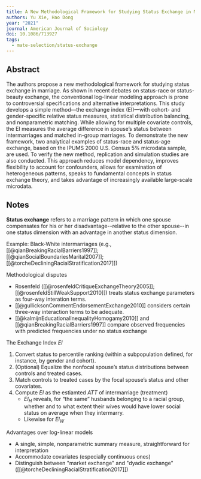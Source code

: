 ```yaml
---
title: A New Methodological Framework for Studying Status Exchange in Marriage
authors: Yu Xie, Hao Dong
year: "2021"
journal: American Journal of Sociology
doi: 10.1086/713927
tags:
  - mate-selection/status-exchange
---
```

## Abstract

The authors propose a new methodological framework for studying status exchange in marriage. As shown in recent debates on status-race or status-beauty exchange, the conventional log-linear modeling approach is prone to controversial specifications and alternative interpretations. This study develops a simple method—the exchange index (EI)—with cohort- and gender-specific relative status measures, statistical distribution balancing, and nonparametric matching. While allowing for multiple covariate controls, the EI measures the average difference in spouse’s status between intermarriages and matched in-group marriages. To demonstrate the new framework, two analytical examples of status-race and status-age exchange, based on the IPUMS 2000 U.S. Census 5% microdata sample, are used. To verify the new method, replication and simulation studies are also conducted. This approach reduces model dependency, improves flexibility to account for confounders, allows for examination of heterogeneous patterns, speaks to fundamental concepts in status exchange theory, and takes advantage of increasingly available large-scale microdata.

## Notes

**Status exchange** refers to a marriage pattern in which one spouse compensates for his or her disadvantage--relative to the other spouse--in one status dimension with an advantage in another status dimension.

Example: Black-White intermarriages (e.g., [[@qianBreakingRacialBarriers1997]]; [[@qianSocialBoundariesMarital2007]]; [[@torcheDecliningRacialStratification2017]])

Methodological disputes
- Rosenfeld ([[@rosenfeldCritiqueExchangeTheory2005]]; [[@rosenfeldStillWeakSupport2010]]) treats status exchange parameters as four-way interation terms.
- [[@gullicksonCommentEndorsementExchange2010]] considers certain three-way interaction terms to be adequate.
- [[@kalmijnEducationalInequalityHomogamy2010]] and [[@qianBreakingRacialBarriers1997]] compare observed frequencies with predicted frequencies under no status exchange

The Exchange Index $EI$
1. Convert status to percentile ranking (within a subpopulation defined, for instance, by gender and cohort).
2. (Optional) Equalize the nonfocal spouse’s status distributions between controls and treated cases.
3. Match controls to treated cases by the focal spouse’s status and other covariates.
4. Compute $EI$ as the estiamted $ATT$ of intermarriage (treatment)
	- $EI_{H}$ reveals, for “the same” husbands belonging to a racial group, whether and to what extent their wives would have lower social status on average when they intermarry.
	- Likewise for $EI_{W}$

Advantages over log-linear models
- A single, simple, nonparametric summary measure, straightforward for interpretation
- Accommodate covariates (especially continuous ones)
- Distinguish between "market exchange" and "dyadic exchange" ([[@torcheDecliningRacialStratification2017]])